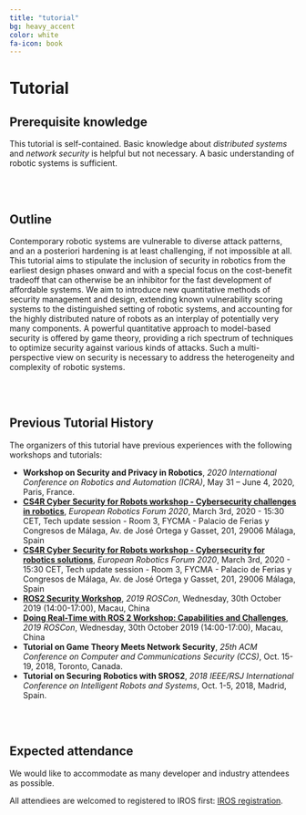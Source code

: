 ```yaml
---
title: "tutorial"
bg: heavy_accent
color: white
fa-icon: book
---
```




# Tutorial



## Prerequisite knowledge

This tutorial is self-contained. Basic knowledge about *distributed systems* and *network security* is helpful but not necessary. A basic understanding of robotic systems is sufficient.



<div style="clear:both">&nbsp;</div> <div style="clear:both">&nbsp;</div>

## Outline

Contemporary robotic systems are vulnerable to diverse attack patterns, and an a posteriori hardening is at least challenging, if not impossible at all. This tutorial aims to stipulate the inclusion of security in robotics from the earliest design phases onward and with a special focus on the cost-benefit tradeoff that can otherwise be an inhibitor for the fast development of affordable systems. We aim to introduce new quantitative methods of security management and design, extending known vulnerability scoring systems to the distinguished setting of robotic systems, and accounting for the highly distributed nature of robots as an interplay of potentially very many components. A powerful quantitative approach to model-based security is offered by game theory, providing a rich spectrum of techniques to optimize security against various kinds of attacks. Such a multi-perspective view on security is necessary to address the heterogeneity and complexity of robotic systems.



<div style="clear:both">&nbsp;</div> <div style="clear:both">&nbsp;</div>

## Previous Tutorial History

The organizers of this tutorial have previous experiences with the following workshops and tutorials:

- **Workshop on Security and Privacy in Robotics**, *2020 International Conference on Robotics and Automation (ICRA)*, May 31 – June 4, 2020, Paris, France.
- [**CS4R Cyber Security for Robots workshop - Cybersecurity challenges in robotics**](https://aliasrobotics.com/cs4r.php), *European Robotics Forum 2020*,  March 3rd, 2020 - 15:30 CET,  Tech update session - Room 3, FYCMA - Palacio de Ferias y Congresos de Málaga, Av. de José Ortega y Gasset, 201, 29006 Málaga, Spain
- [**CS4R Cyber Security for Robots workshop - Cybersecurity for robotics solutions**](https://aliasrobotics.com/cs4r_2.php), *European Robotics Forum 2020*,  March 3rd, 2020 - 15:30 CET,  Tech update session - Room 3, FYCMA - Palacio de Ferias y Congresos de Málaga, Av. de José Ortega y Gasset, 201, 29006 Málaga, Spain
- [**ROS2 Security Workshop**](https://ros-swg.github.io/ROSCon19_Security_Workshop/), *2019 ROSCon*, Wednesday, 30th October 2019 (14:00-17:00), Macau, China
- [**Doing Real-Time with ROS 2 Workshop: Capabilities and Challenges**](https://www.apex.ai/roscon2019), *2019 ROSCon*, Wednesday, 30th October 2019 (14:00-17:00), Macau, China
- **Tutorial on Game Theory Meets Network Security**, *25th ACM Conference on Computer and Communications Security (CCS)*, Oct. 15-19, 2018, Toronto, Canada.
- **Tutorial on Securing Robotics with SROS2**, *2018 IEEE/RSJ International Conference on Intelligent Robots and Systems*, Oct. 1-5, 2018, Madrid, Spain.



<div style="clear:both">&nbsp;</div> <div style="clear:both">&nbsp;</div>

## Expected attendance

We would like to accommodate as many developer and industry attendees as possible.

All attendiees are welcomed to registered to IROS first: [IROS registration](https://www.iros2021.org/registration). 